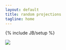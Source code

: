 ```yaml
---
layout: default
title: random projections
tagline: home
---
```

{% include JB/setup %}

<img src="{{ site.url }}/assets/images/glitch.png"/>
